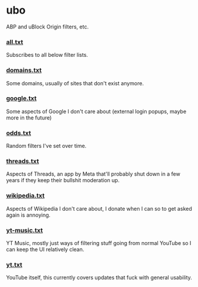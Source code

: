 # ubo
ABP and uBlock Origin filters, etc.

### [all.txt](ubo:subscribe?location=https://raw.githubusercontent.com/chrislowles/ubo/refs/heads/main/all.txt)
Subscribes to all below filter lists.

### [domains.txt](ubo:subscribe?location=https://raw.githubusercontent.com/chrislowles/ubo/refs/heads/main/domains.txt)
Some domains, usually of sites that don't exist anymore.

### [google.txt](ubo:subscribe?location=https://raw.githubusercontent.com/chrislowles/ubo/refs/heads/main/google.txt)
Some aspects of Google I don't care about (external login popups, maybe more in the future)

### [odds.txt](ubo:subscribe?location=https://raw.githubusercontent.com/chrislowles/ubo/refs/heads/main/odds.txt)
Random filters I've set over time.

### [threads.txt](ubo:subscribe?location=https://raw.githubusercontent.com/chrislowles/ubo/refs/heads/main/threads.txt)
Aspects of Threads, an app by Meta that'll probably shut down in a few years if they keep their bullshit moderation up.

### [wikipedia.txt](ubo:subscribe?location=https://raw.githubusercontent.com/chrislowles/ubo/refs/heads/main/wikipedia.txt)
Aspects of Wikipedia I don't care about, I donate when I can so to get asked again is annoying.

### [yt-music.txt](ubo:subscribe?location=https://raw.githubusercontent.com/chrislowles/ubo/refs/heads/main/yt-music.txt)
YT Music, mostly just ways of filtering stuff going from normal YouTube so I can keep the UI relatively clean.

### [yt.txt](ubo:subscribe?location=https://raw.githubusercontent.com/chrislowles/ubo/refs/heads/main/yt.txt)
YouTube itself, this currently covers updates that fuck with general usability.